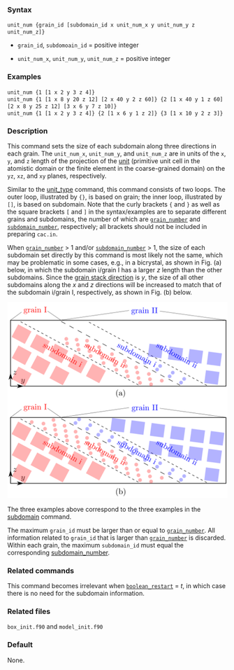

### Syntax

	unit_num {grain_id [subdomain_id x unit_num_x y unit_num_y z unit_num_z]}

* `grain_id`, `subdomoain_id` = positive integer

* `unit_num_x`, `unit_num_y`, `unit_num_z` = positive integer

### Examples

	unit_num {1 [1 x 2 y 3 z 4]}
	unit_num {1 [1 x 8 y 20 z 12] [2 x 40 y 2 z 60]} {2 [1 x 40 y 1 z 60] [2 x 8 y 25 z 12] [3 x 6 y 7 z 10]}
	unit_num {1 [1 x 2 y 3 z 4]} {2 [1 x 6 y 1 z 2]} {3 [1 x 10 y 2 z 3]}

### Description

This command sets the size of each subdomain along three directions in each grain. The `unit_num_x`, `unit_num_y`, and `unit_num_z` are in units of the `x`, `y`, and `z` length of the projection of the [unit](unit_type.md) (primitive unit cell in the atomistic domain or the finite element in the coarse-grained domain) on the `yz`, `xz`, and `xy` planes, respectively.

Similar to the [unit_type](unit_type.md) command, this command consists of two loops. The outer loop, illustrated by `{}`, is based on grain; the inner loop, illustrated by `[]`, is based on subdomain. Note that the curly brackets `{` and `}` as well as the square brackets `[` and `]` in the syntax/examples are to separate different grains and subdomains, the number of which are [`grain_number`](grain_num.md) and [`subdomain_number`](subdomain.md), respectively; all brackets should not be included in preparing `cac.in`.

When [`grain_number`](grain_num.md) > 1 and/or [`subdomain_number`](subdomain.md) > 1, the size of each subdomain set directly by this command is most likely not the same, which may be problematic in some cases, e.g., in a bicrystal, as shown in Fig. (a) below, in which the subdomain i/grain I has a larger _z_ length than the other subdomains. Since the [grain stack direction](grain_dir.md) is _y_, the size of all other subdomains along the _x_ and _z_ directions will be increased to match that of the subdomain i/grain I, respectively, as shown in Fig. (b) below.

![unit-num](fig/unit-num.png)

The three examples above correspond to the three examples in the [subdomain](subdomain.md) command.

The maximum `grain_id` must be larger than or equal to [`grain_number`](grain_num.md). All information related to `grain_id` that is larger than [`grain_number`](grain_num.md) is discarded. Within each grain, the maximum `subdomain_id` must equal the corresponding [subdomain_number](subdomain.md).

### Related commands

This command becomes irrelevant when [`boolean_restart`](restart.md) = _t_, in which case there is no need for the subdomain information.

### Related files

`box_init.f90` and `model_init.f90`

### Default

None.
